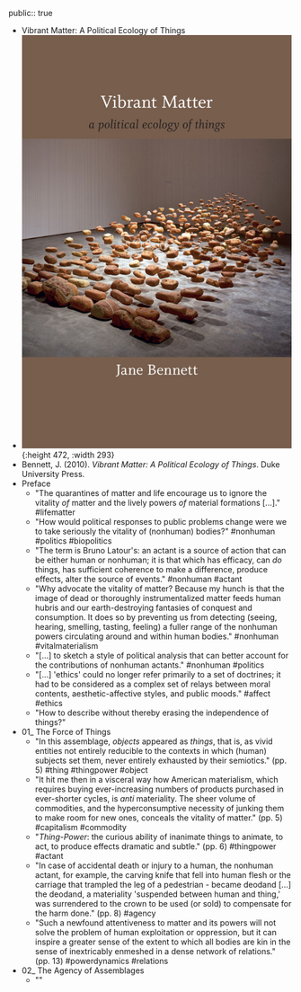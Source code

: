 public:: true

- Vibrant Matter: A Political Ecology of Things
- ![978-0-8223-4633-3_pr.jpeg](../assets/978-0-8223-4633-3_pr_1676389528324_0.jpeg){:height 472, :width 293}
- Bennett, J. (2010). *Vibrant Matter: A Political Ecology of Things*. Duke University Press.
- Preface
	- "The quarantines of matter and life encourage us to ignore the vitality _of_ matter and the lively powers _of_ material formations [...]." #lifematter
	- "How would political responses to public problems change were we to take seriously the vitality of (nonhuman) bodies?" #nonhuman #politics #biopolitics
	- "The term is Bruno Latour's: an actant is a source of action that can be either human or nonhuman; it is that which has efficacy, can _do_ things, has sufficient coherence to make a difference, produce effects, alter the source of events." #nonhuman #actant
	- "Why advocate the vitality of matter? Because my hunch is that the image of dead or thoroughly instrumentalized matter feeds human hubris and our earth-destroying fantasies of conquest and consumption. It does so by preventing us from detecting (seeing, hearing, smelling, tasting, feeling) a fuller range of the nonhuman powers circulating around and within human bodies." #nonhuman #vitalmaterialism
	- "[...] to sketch a style of political analysis that can better account for the contributions of nonhuman actants." #nonhuman #politics
	- "[...] 'ethics' could no longer refer primarily to a set of doctrines; it had to be considered as a complex set of relays between moral contents, aesthetic-affective styles, and public moods." #affect #ethics
	- "How to describe without thereby erasing the independence of things?"
- 01_ The Force of Things
	- "In this assemblage, _objects_ appeared as _things_, that is, as vivid entities not entirely reducible to the contexts in which (human) subjects set them, never entirely exhausted by their semiotics." (pp. 5) #thing #thingpower #object
	- "It hit me then in a visceral way how American materialism, which requires buying ever-increasing numbers of products purchased in ever-shorter cycles, is _anti_ materiality. The sheer volume of commodities, and the hyperconsumptive necessity of junking them to make room for new ones, conceals the vitality of matter." (pp. 5) #capitalism #commodity
	- "_Thing-Power_: the curious ability of inanimate things to animate, to act, to produce effects dramatic and subtle." (pp. 6) #thingpower #actant
	- "In case of accidental death or injury to a human, the nonhuman actant, for example, the carving knife that fell into human flesh or the carriage that trampled the leg of a pedestrian - became deodand [...] the deodand, a materiality 'suspended between human and thing,' was surrendered to the crown to be used (or sold) to compensate for the harm done." (pp. 8) #agency
	- "Such a newfound attentiveness to matter and its powers will not solve the problem of human exploitation or oppression, but it can inspire a greater sense of the extent to which all bodies are kin in the sense of inextricably enmeshed in a dense network of relations." (pp. 13) #powerdynamics #relations
- 02_ The Agency of Assemblages
	- ""